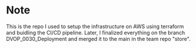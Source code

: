 # Note 
This is the repo I used to setup the infrastructure on AWS using terraform and buidling the CI/CD pipeline. Later, I finalized everything on the branch DVOP_0030_Deployment and merged it to the main in the team repo "store".
